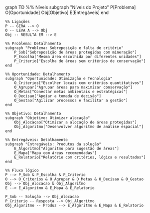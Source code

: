 graph TD
    %% Níveis
    subgraph "Níveis do Projeto"
        P[Problema]
        O[Oportunidade]
        Obj[Objetivo]
        E[Entregáveis]
    end

    %% Ligações
    P -- GERA --> O
    O -- LEVA A --> Obj
    Obj -- RESULTA EM --> E

    %% Problema: Detalhamento
    subgraph "Problema: Sobreposição e falta de critério"
        P_Sob["Sobreposição de áreas protegidas com mineração"]
        P_Escolha["Mesma área escolhida por diferentes unidades"]
        P_Criterio["Escolha de áreas sem critérios de conservação"]
    end

    %% Oportunidade: Detalhamento
    subgraph "Oportunidade: Otimização e Tecnologia"
        O_Criterios["Escolher locais com critérios quantitativos"]
        O_Agrupar["Agrupar áreas para maximizar conservação"]
        O_Metas["Conectar metas ambientais e estratégicas"]
        O_Decisao["Apoiar a tomada de decisão"]
        O_Gestao["Agilizar processos e facilitar a gestão"]
    end

    %% Objetivo: Detalhamento
    subgraph "Objetivo: Otimizar alocação"
        Obj_Alocacao["Otimizar a alocação de áreas protegidas"]
        Obj_Algoritmo["Desenvolver algoritmo de análise espacial"]
    end

    %% Entregáveis: Detalhamento
    subgraph "Entregáveis: Produtos da solução"
        E_Algoritmo["Algoritmo para sugestão de áreas"]
        E_Mapa["Mapa com áreas recomendadas"]
        E_Relatorio["Relatório com critérios, lógica e resultados"]
    end

    %% Fluxo lógico
    P --> P_Sob & P_Escolha & P_Criterio
    O --> O_Criterios & O_Agrupar & O_Metas & O_Decisao & O_Gestao
    Obj --> Obj_Alocacao & Obj_Algoritmo
    E --> E_Algoritmo & E_Mapa & E_Relatorio

    P_Sob -- Solução --> Obj_Alocacao
    P_Criterio -- Resposta --> Obj_Algoritmo
    Obj_Algoritmo -- Produz --> E_Algoritmo & E_Mapa & E_Relatorio

